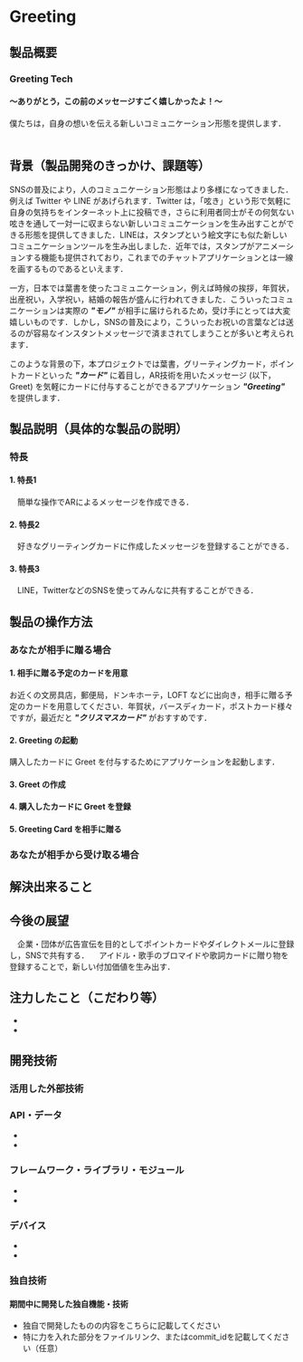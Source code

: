 # Greeting
## 製品概要
### Greeting Tech
#### 〜ありがとう，この前のメッセージすごく嬉しかったよ！〜
僕たちは，自身の想いを伝える新しいコミュニケーション形態を提供します．
　
## 背景（製品開発のきっかけ、課題等）
SNSの普及により，人のコミュニケーション形態はより多様になってきました．例えば Twitter や LINE があげられます．Twitter は，「呟き」という形で気軽に自身の気持ちをインターネット上に投稿でき，さらに利用者同士がその何気ない呟きを通して一対一に収まらない新しいコミュニケーションを生み出すことができる形態を提供してきました．LINEは，スタンプという絵文字にも似た新しいコミュニケーションツールを生み出しました．近年では，スタンプがアニメーションする機能も提供されており，これまでのチャットアプリケーションとは一線を画するものであるといえます．

一方，日本では葉書を使ったコミュニケーション，例えば時候の挨拶，年賀状，出産祝い，入学祝い，結婚の報告が盛んに行われてきました．こういったコミュニケーションは実際の ***"モノ"*** が相手に届けられるため，受け手にとっては大変嬉しいものです．しかし，SNSの普及により，こういったお祝いの言葉などは送るのが容易なインスタントメッセージで済まされてしまうことが多いと考えられます．

このような背景の下，本プロジェクトでは葉書，グリーティングカード，ポイントカードといった ***"カード"*** に着目し，AR技術を用いたメッセージ (以下，Greet) を気軽にカードに付与することができるアプリケーション ***"Greeting"*** を提供します．

## 製品説明（具体的な製品の説明）

### 特長

#### 1. 特長1
　簡単な操作でARによるメッセージを作成できる．
#### 2. 特長2
　好きなグリーティングカードに作成したメッセージを登録することができる．
#### 3. 特長3
　LINE，TwitterなどのSNSを使ってみんなに共有することができる．

## 製品の操作方法
### あなたが相手に贈る場合
#### 1. 相手に贈る予定のカードを用意
お近くの文房具店，郵便局，ドンキホーテ，LOFT などに出向き，相手に贈る予定のカードを用意してください．年賀状，バースディカード，ポストカード様々ですが，最近だと ***"クリスマスカード"*** がおすすめです．

#### 2. Greeting の起動
購入したカードに Greet を付与するためにアプリケーションを起動します．

#### 3. Greet の作成

#### 4. 購入したカードに Greet を登録

#### 5. Greeting Card を相手に贈る

### あなたが相手から受け取る場合

## 解決出来ること

## 今後の展望
　企業・団体が広告宣伝を目的としてポイントカードやダイレクトメールに登録し，SNSで共有する．
　アイドル・歌手のブロマイドや歌詞カードに贈り物を登録することで，新しい付加価値を生み出す．
　
## 注力したこと（こだわり等）
*
*

## 開発技術
### 活用した外部技術
### API・データ
*
*

### フレームワーク・ライブラリ・モジュール
*
*

### デバイス
*
*

### 独自技術
#### 期間中に開発した独自機能・技術
* 独自で開発したものの内容をこちらに記載してください
* 特に力を入れた部分をファイルリンク、またはcommit_idを記載してください（任意）
